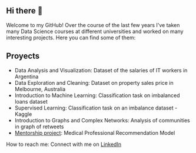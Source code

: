 ## Hi there 👋

Welcome to my GitHub! Over the course of the last few years I've taken many Data Science courses at different universities and worked on many interesting projects. Here you can find some of them:

## Proyects
 - Data Analysis and Visualization: Dataset of the salaries of IT workers in Argentina
 - Data Exploration and Cleaning: Dataset on property sales price in Melbourne, Australia
 - Introduction to Machine Learning: Classification task on imbalanced loans dataset
 - Supervised Learning: Classification task on an imbalance dataset - Kaggle
 - Introduction to Graphs and Complex Networks: Analysis of communities in graph of retweets
 - [Mentorship project](https://github.com/CSilvi/Mentoria_DiploDatos2021): Medical Professional Recommendation Model
 
How to reach me: Connect with me on [LinkedIn](https://www.linkedin.com/in/silvina-valeria-carlos-7b07901a7/)

<!--
**CSilvi/CSilvi** is a ✨ _special_ ✨ repository because its `README.md` (this file) appears on your GitHub profile.

Here are some ideas to get you started:

- 🔭 I’m currently working on ...
- 🌱 I’m currently learning ...
- 👯 I’m looking to collaborate on ...
- 🤔 I’m looking for help with ...
- 💬 Ask me about ...
- 📫 How to reach me: ...
- 😄 Pronouns: ...
- ⚡ Fun fact: ...
-->
